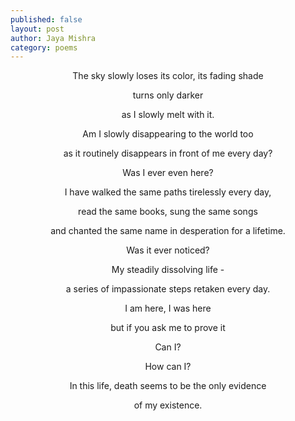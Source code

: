 ```yaml
---
published: false
layout: post
author: Jaya Mishra
category: poems
---
```

<p style="text-align: center;">The sky slowly loses its color, its fading shade</p>
<p style="text-align: center;">turns only darker</p>
<p style="text-align: center;">as I slowly melt with it.</p>
<p style="text-align: center;">Am I slowly disappearing to the world too</p>
<p style="text-align: center;">as it routinely disappears in front of me every day?</p>
<p style="text-align: center;">Was I ever even here?</p>
<p style="text-align: center;">I have walked the same paths tirelessly every day,</p>
<p style="text-align: center;">read the same books, sung the same songs</p>
<p style="text-align: center;">and chanted the same name in desperation for a lifetime.</p>
<p style="text-align: center;">Was it ever noticed?</p>
<p style="text-align: center;">My steadily dissolving life -</p>
<p style="text-align: center;">a series of impassionate steps retaken every day.</p>
<p style="text-align: center;">I am here, I was here</p>
<p style="text-align: center;">but if you ask me to prove it</p>
<p style="text-align: center;">Can I?</p>
<p style="text-align: center;">How can I?</p>
<p style="text-align: center;">In this life, death seems to be the only evidence</p>
<p style="text-align: center;">of my existence.</p>